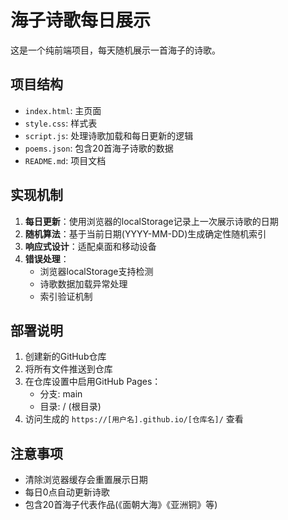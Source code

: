 # 海子诗歌每日展示

这是一个纯前端项目，每天随机展示一首海子的诗歌。

## 项目结构
- `index.html`: 主页面
- `style.css`: 样式表
- `script.js`: 处理诗歌加载和每日更新的逻辑
- `poems.json`: 包含20首海子诗歌的数据
- `README.md`: 项目文档

## 实现机制
1. **每日更新**：使用浏览器的localStorage记录上一次展示诗歌的日期
2. **随机算法**：基于当前日期(YYYY-MM-DD)生成确定性随机索引
3. **响应式设计**：适配桌面和移动设备
4. **错误处理**：
   - 浏览器localStorage支持检测
   - 诗歌数据加载异常处理
   - 索引验证机制

## 部署说明
1. 创建新的GitHub仓库
2. 将所有文件推送到仓库
3. 在仓库设置中启用GitHub Pages：
   - 分支: main
   - 目录: / (根目录)
4. 访问生成的 `https://[用户名].github.io/[仓库名]/` 查看

## 注意事项
- 清除浏览器缓存会重置展示日期
- 每日0点自动更新诗歌
- 包含20首海子代表作品(《面朝大海》《亚洲铜》等)
